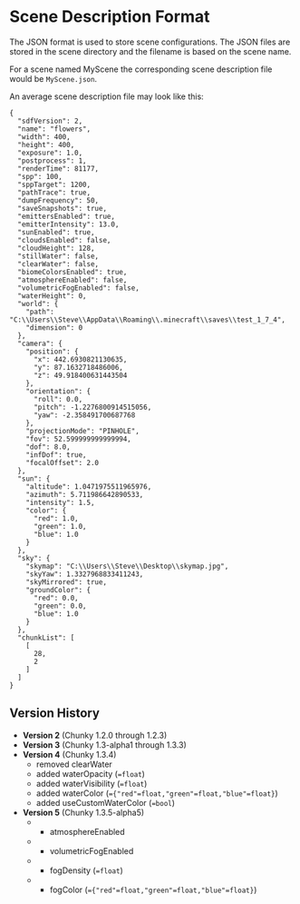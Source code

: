 Scene Description Format
========================

The JSON format is used to store scene configurations. The JSON files are
stored in the scene directory and the filename is based on the scene name.

For a scene named MyScene the corresponding scene description file would be
`MyScene.json`.

An average scene description file may look like this:

    {
      "sdfVersion": 2,
      "name": "flowers",
      "width": 400,
      "height": 400,
      "exposure": 1.0,
      "postprocess": 1,
      "renderTime": 81177,
      "spp": 100,
      "sppTarget": 1200,
      "pathTrace": true,
      "dumpFrequency": 50,
      "saveSnapshots": true,
      "emittersEnabled": true,
      "emitterIntensity": 13.0,
      "sunEnabled": true,
      "cloudsEnabled": false,
      "cloudHeight": 128,
      "stillWater": false,
      "clearWater": false,
      "biomeColorsEnabled": true,
      "atmosphereEnabled": false,
      "volumetricFogEnabled": false,
      "waterHeight": 0,
      "world": {
        "path": "C:\\Users\\Steve\\AppData\\Roaming\\.minecraft\\saves\\test_1_7_4",
        "dimension": 0
      },
      "camera": {
        "position": {
          "x": 442.6930821130635,
          "y": 87.1632718486006,
          "z": 49.918400631443504
        },
        "orientation": {
          "roll": 0.0,
          "pitch": -1.2276800914515056,
          "yaw": -2.358491700687768
        },
        "projectionMode": "PINHOLE",
        "fov": 52.599999999999994,
        "dof": 8.0,
        "infDof": true,
        "focalOffset": 2.0
      },
      "sun": {
        "altitude": 1.0471975511965976,
        "azimuth": 5.711986642890533,
        "intensity": 1.5,
        "color": {
          "red": 1.0,
          "green": 1.0,
          "blue": 1.0
        }
      },
      "sky": {
        "skymap": "C:\\Users\\Steve\\Desktop\\skymap.jpg",
        "skyYaw": 1.3327968833411243,
        "skyMirrored": true,
        "groundColor": {
          "red": 0.0,
          "green": 0.0,
          "blue": 1.0
        }
      },
      "chunkList": [
        [
          28,
          2
        ]
      ]
    }

Version History
---------------

* **Version 2** (Chunky 1.2.0 through 1.2.3)
* **Version 3** (Chunky 1.3-alpha1 through 1.3.3)
* **Version 4** (Chunky 1.3.4)
    * removed clearWater
    * added waterOpacity (`=float`)
    * added waterVisibility (`=float`)
    * added waterColor (`={"red"=float,"green"=float,"blue"=float}`)
    * added useCustomWaterColor (`=bool`)
* **Version 5** (Chunky 1.3.5-alpha5)
    * - atmosphereEnabled
    * - volumetricFogEnabled
    * + fogDensity (`=float`)
    * + fogColor (`={"red"=float,"green"=float,"blue"=float}`)


